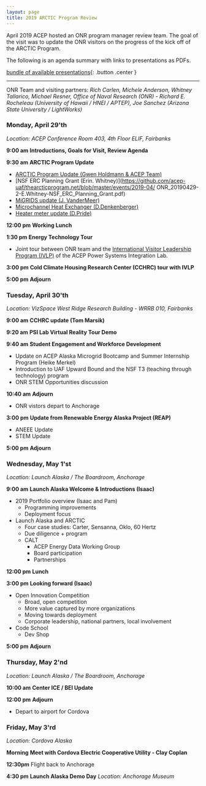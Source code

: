 ```yaml
---
layout: page
title: 2019 ARCTIC Program Review
---
```


April 2019 ACEP hosted an ONR program manager review team.  The goal of the
visit was to update the ONR visitors on the progress of the kick off of the
ARCTIC Program.


The following is an agenda summary with links to presentations as PDFs.  

[bundle of available presentations](https://github.com/acep-uaf/thearcticprogram.net/blob/master/events/2019-04/ONR-UAF_ARCTIC-2019.02.zip?raw=true){: .button .center }

---

ONR Team and visiting partners: *Rich Carlen, Michele Anderson, Whitney Tallarico, Michael Resner, Office of Naval Research (ONR) - Richard E. Rocheleau (University of Hawaii / HNEI / APTEP), Joe Sanchez (Arizona State University / LightWorks)*

### **Monday, April 29'th** 

*Location: ACEP Conference Room 403, 4th* *Floor ELIF, Fairbanks*

**9:00 am**	**Introductions, Goals for Visit, Review Agenda** 

**9:30 am** 	**ARCTIC Program Update**

- [ARCTIC Program Update (Gwen Holdmann & ACEP Team)](https://github.com/acep-uaf/thearcticprogram.net/blob/master/events/2019-04/ONR_20190429-1-ACEP.team-ARCTIC_slides.pdf)
- [NSF ERC Planning Grant (Erin. Whitney)](https://github.com/acep-uaf/thearcticprogram.net/blob/master/events/2019-04/
ONR_20190429-2-E.Whitney-NSF_ERC_Planning_Grant.pdf)
- [MiGRIDS update (J. VanderMeer)](https://github.com/acep-uaf/thearcticprogram.net/blob/master/events/2019-04/ONR_20190429-3-J.VanderMeer-MiGRIDS_Update.pdf)
- [Microchannel Heat Exchanger (D.Denkenberger)](https://github.com/acep-uaf/thearcticprogram.net/blob/master/events/2019-04/ONR_20190429-4-D.Denkenberger-Microchannel_Heat_Exchanger.pdf)
- [Heater meter update (D.Pride)](https://github.com/acep-uaf/thearcticprogram.net/blob/master/events/2019-04/ONR_20190429-5-D.Pride-Update_Heat_Meter_Presentation.pdf)

**12:00 pm** 	**Working Lunch** 

**1:30 pm**	**Energy Technology Tour**

- Joint tour between ONR team and the [International Visitor Leadership Program
  (IVLP)](https://exchanges.state.gov/non-us/program/international-visitor-leadership-program-ivlp) of the ACEP Power Systems Integration Lab.

**3:00 pm**	**Cold Climate Housing Research Center (CCHRC) tour with IVLP**

**5:00 pm** 	**Adjourn**

### **Tuesday, April 30'th**  

*Location: VizSpace West Ridge Research Building - WRRB 010, Fairbanks*

**9:00 am**	**CCHRC update (Tom Marsik)** 

**9:20 am** **PSI Lab Virtual Reality Tour Demo**

**9:40 am** **Student Engagement and Workforce Development**

- Update on ACEP Alaska Microgrid Bootcamp and Summer Internship Program (Heike
  Merkel)
- Introduction to UAF Upward Bound and the NSF T3 (teaching through technology)
  program
- ONR STEM Opportunities discussion

**10:40 am** **Adjourn** 

- ONR vistors depart to Anchorage 

**3:00 pm** **Update from Renewable Energy Alaska Project (REAP)**

- ANEEE Update
- STEM Update

**5:00 pm** **Adjourn**

### **Wednesday, May 1'st**  
*Location: Launch Alaska / The Boardroom, Anchorage*

**9:00 am** **Launch Alaska Welcome & Introductions (Isaac)**

- 2019 Portfolio overview (Isaac and Pam) 
  - Programming improvements
  - Deployment focus
- Launch Alaska and ARCTIC
  - Four case studies: Carter, Sensanna, Oklo, 60 Hertz
  - Due diligence + program
  - CALT
    - ACEP Energy Data Working Group
    - Board participation
    - Partnerships

**12:00 pm**  **Lunch**

**3:00 pm** **Looking forward (Isaac)**
- Open Innovation Competition
  - Broad, open competition
  - More value captured by more organizations
  - Moving towards deployment
  - Corporate leadership, national partners, local involvement
- Code School
  - Dev Shop

**5:00 pm** **Adjourn**

### **Thursday, May 2'nd**  

*Location: Launch Alaska / The Boardroom, Anchorage*

**10:00 am** **Center ICE / BEI Update**

**12:00 pm** **Adjourn**

- Depart to airport for Cordova

### **Friday, May 3'rd**  
*Location: Cordova Alaska*

**Morning** **Meet with Cordova Electric Cooperative Utility - Clay Coplan**

**12:30pm** Flight back to Anchorage

**4:30 pm**  **Launch Alaska Demo Day**
*Location: Anchorage Museum* 
